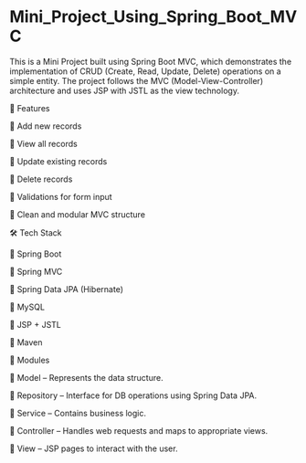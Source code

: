 # Mini_Project_Using_Spring_Boot_MVC

This is a Mini Project built using Spring Boot MVC, which demonstrates the implementation of CRUD (Create, Read, Update, Delete) operations on a simple entity.
The project follows the MVC (Model-View-Controller) architecture and uses JSP with JSTL as the view technology.

🚀 Features

🔹 Add new records

🔹 View all records

🔹 Update existing records

🔹 Delete records

🔹 Validations for form input

🔹 Clean and modular MVC structure

🛠️ Tech Stack

🔹 Spring Boot

🔹 Spring MVC

🔹 Spring Data JPA (Hibernate)

🔹 MySQL 

🔹 JSP + JSTL

🔹 Maven

📁 Modules

🔹 Model – Represents the data structure.

🔹 Repository – Interface for DB operations using Spring Data JPA.

🔹 Service – Contains business logic.

🔹 Controller – Handles web requests and maps to appropriate views.

🔹 View – JSP pages to interact with the user.
